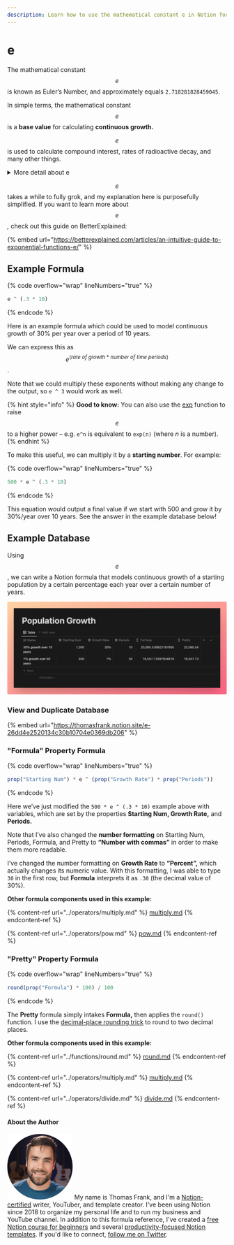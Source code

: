 ```yaml
---
description: Learn how to use the mathematical constant e in Notion formulas.
---
```


# e

The mathematical constant $$e$$ is known as Euler’s Number, and approximately equals `2.718281828459045`.

In simple terms, the mathematical constant $$e$$ is a **base value** for calculating **continuous growth.**

$$e$$ is used to calculate compound interest, rates of radioactive decay, and many other things.

<details>

<summary>More detail about <span class="math">e</span></summary>

Many of these types of growth happen continuously. In other words, the growth doesn’t simply happen instantly, at the end of a certain period.

If growth worked that way, then a 100% rate of growth (i.e. a **doubling**) applied to a value of `1` would result in a total value of `2` at the end of the first period. You’d have no growth at all until the very end, and then… poof! `1` doubles to `2`.

But many types of growth - including things like **compound interest** - happen continuously.

If you have $1 that is earning interest, then the interest it earns _can start earning interest itself._

Therefore, by the end of the first period, you won’t have just $2 - you’ll have more. How much more? It depends on how quickly each bit of interest can start earning its own interest.

If it can do it instantly, then you’ll end up with around $2.71 at the end of the first period - in other words, you’ll end up with $$e$$.

</details>

$$e$$ takes a while to fully grok, and my explanation here is purposefully simplified. If you want to learn more about $$e$$_,_ check out this guide on BetterExplained:

{% embed url="https://betterexplained.com/articles/an-intuitive-guide-to-exponential-functions-e/" %}

## Example Formula

{% code overflow="wrap" lineNumbers="true" %}
```jsx
e ^ (.3 * 10)
```
{% endcode %}

Here is an example formula which could be used to model continuous growth of 30% per year over a period of 10 years.

We can express this as $$e^{(rate \ of \ growth \ * \ number \ of \ time \ periods)}$$.

Note that we could multiply these exponents without making any change to the output, so `e ^ 3` would work as well.

{% hint style="info" %}
**Good to know:** You can also use the [exp](../functions/exp.md) function to raise $$e$$ to a higher power – e.g. `e^n` is equivalent to `exp(n)` (where _n_ is a number).
{% endhint %}

To make this useful, we can multiply it by a **starting number**. For example:

{% code overflow="wrap" lineNumbers="true" %}
```jsx
500 * e ^ (.3 * 10)
```
{% endcode %}

This equation would output a final value if we start with 500 and grow it by 30%/year over 10 years. See the answer in the example database below!

## Example Database

Using $$e$$, we can write a Notion formula that models continuous growth of a starting population by a certain percentage each year over a certain number of years.

![](<../../.gitbook/assets/population growth.png>)

### View and Duplicate Database

{% embed url="https://thomasfrank.notion.site/e-26dd4e2520134c30b10704e0369db206" %}

### "Formula" Property Formula

{% code overflow="wrap" lineNumbers="true" %}
```jsx
prop("Starting Num") * e ^ (prop("Growth Rate") * prop("Periods"))
```
{% endcode %}

Here we’ve just modified the `500 * e ^ (.3 * 10)` example above with variables, which are set by the properties **Starting Num, Growth Rate,** and **Periods.**

Note that I’ve also changed the **number formatting** on Starting Num, Periods, Formula, and Pretty to **“Number with commas”** in order to make them more readable.

I’ve changed the number formatting on **Growth Rate** to **“Percent”,** which actually changes its numeric value. With this formatting, I was able to type `30` in the first row, but **Formula** interprets it as `.30` (the decimal value of 30%).

**Other formula components used in this example:**

{% content-ref url="../operators/multiply.md" %}
[multiply.md](../operators/multiply.md)
{% endcontent-ref %}

{% content-ref url="../operators/pow.md" %}
[pow.md](../operators/pow.md)
{% endcontent-ref %}

### "Pretty" Property Formula

{% code overflow="wrap" lineNumbers="true" %}
```jsx
round(prop("Formula") * 100) / 100
```
{% endcode %}

The **Pretty** formula simply intakes **Formula,** then applies the `round()` function. I use the [decimal-place rounding trick](broken-reference) to round to two decimal places.

**Other formula components used in this example:**

{% content-ref url="../functions/round.md" %}
[round.md](../functions/round.md)
{% endcontent-ref %}

{% content-ref url="../operators/multiply.md" %}
[multiply.md](../operators/multiply.md)
{% endcontent-ref %}

{% content-ref url="../operators/divide.md" %}
[divide.md](../operators/divide.md)
{% endcontent-ref %}

#### About the Author

<img src="../../.gitbook/assets/Notion Fundamentals with Thomas Frank - Avatar 2021 compressed (1).png" alt="" data-size="line"> My name is Thomas Frank, and I'm a [Notion-certified](https://www.credly.com/badges/95fae13a-17bf-4b4a-a3d2-d58c8a3e6a2a/public\_url) writer, YouTuber, and template creator. I've been using Notion since 2018 to organize my personal life and to run my business and YouTube channel. In addition to this formula reference, I've created a [free Notion course for beginners](https://thomasjfrank.com/fundamentals/) and several [productivity-focused Notion templates](https://thomasjfrank.com/templates/). If you'd like to connect, [follow me on Twitter](https://twitter.com/TomFrankly).
